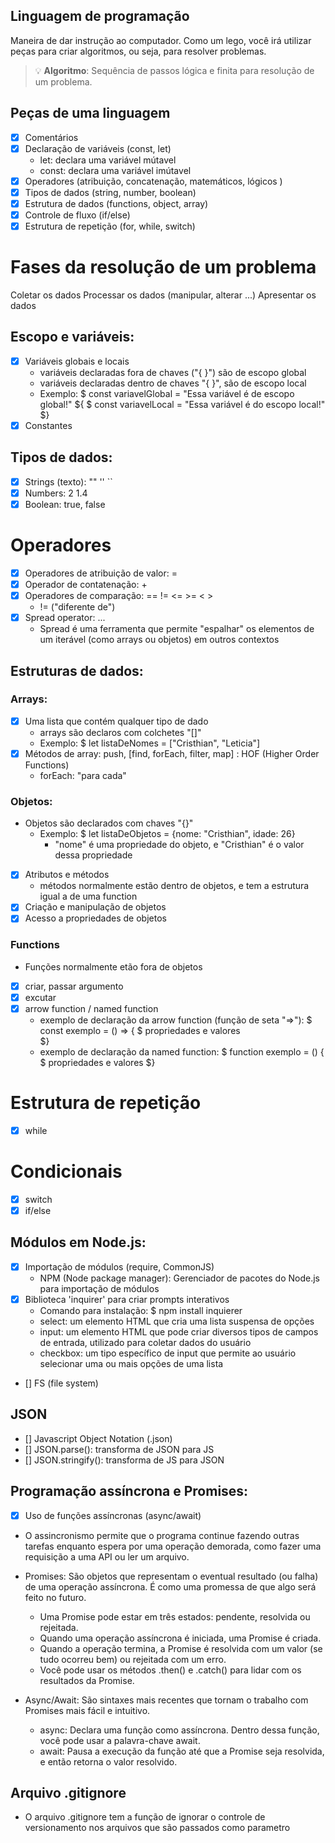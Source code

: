 ## Linguagem de programação

Maneira de dar instrução ao computador.
Como um lego, você irá utilizar peças para criar algoritmos, ou seja, para resolver problemas.

> 💡 **Algoritmo**: Sequência de passos lógica e finita para resolução de um problema.

## Peças de uma linguagem

- [x] Comentários
- [x] Declaração de variáveis (const, let)
    - let: declara uma variável mútavel
    - const: declara uma variável imútavel
- [x] Operadores (atribuição, concatenação, matemáticos, lógicos )
- [x] Tipos de dados (string, number, boolean)
- [x] Estrutura de dados (functions, object, array)
- [x] Controle de fluxo (if/else)
- [x] Estrutura de repetição (for, while, switch)

# Fases da resolução de um problema

Coletar os dados
Processar os dados (manipular, alterar ...)
Apresentar os dados

## Escopo e variáveis:

- [x] Variáveis globais e locais
    - variáveis declaradas fora de chaves ("{ }") são de escopo global
    - variáveis declaradas dentro de chaves "{ }", são de escopo local
    - Exemplo:
        $ const variavelGlobal = "Essa variável é de escopo global!"
        ${
        $    const variavelLocal = "Essa variável é do escopo local!"
        $}
- [x] Constantes

## Tipos de dados:

- [x] Strings (texto): "" '' ``
- [x] Numbers: 2 1.4
- [x] Boolean: true, false

# Operadores

- [x] Operadores de atribuição de valor: =
- [x] Operador de contatenação: +
- [x] Operadores de comparação: == != <= >= < >
    - != ("diferente de")
- [x] Spread operator: ...
    - Spread é uma ferramenta que permite "espalhar" os elementos de um iterável (como arrays ou objetos) em outros contextos

## Estruturas de dados:

### Arrays: 

- [x] Uma lista que contém qualquer tipo de dado
    - arrays são declaros com colchetes "[]"
    - Exemplo: $ let listaDeNomes = ["Cristhian", "Leticia"]
- [x] Métodos de array: push, [find, forEach, filter, map] : HOF (Higher Order Functions)
    - forEach: "para cada"

### Objetos:
- Objetos são declarados com chaves "{}"
    - Exemplo: $ let listaDeObjetos = {nome: "Cristhian", idade: 26}
        - "nome" é uma propriedade do objeto, e "Cristhian" é o valor dessa propriedade
- [x] Atributos e métodos
    - métodos normalmente estão dentro de objetos, e tem a estrutura igual a de uma function
- [x] Criação e manipulação de objetos
- [x] Acesso a propriedades de objetos

### Functions

- Funções normalmente etão fora de objetos
- [x] criar, passar argumento
- [x] excutar
- [x] arrow function / named function
    - exemplo de declaração da arrow function (função de seta "=>"):
        $ const exemplo = () => {
        $   propriedades e valores   
        $}
    - exemplo de declaração da named function:
        $ function exemplo = () {
        $   propriedades e valores
        $}

# Estrutura de repetição

- [x] while

# Condicionais

- [x] switch
- [x] if/else

## Módulos em Node.js:

- [x] Importação de módulos (require, CommonJS)
    - NPM (Node package manager): Gerenciador de pacotes do Node.js para importação de módulos
- [x] Biblioteca 'inquirer' para criar prompts interativos
    - Comando para instalação: $ npm install inquierer
    - select: um elemento HTML que cria uma lista suspensa de opções 
    - input: um elemento HTML que pode criar diversos tipos de campos de entrada, utilizado para coletar dados do usuário
    - checkbox: um tipo específico de input que permite ao usuário selecionar uma ou mais opções de uma lista
- [] FS (file system)

## JSON

- [] Javascript Object Notation (.json)
- [] JSON.parse(): transforma de JSON para JS
- [] JSON.stringify(): transforma de JS para JSON

## Programação assíncrona e Promises:

- [x] Uso de funções assíncronas (async/await)
- O assincronismo permite que o programa continue fazendo outras tarefas enquanto espera por uma operação demorada, como fazer uma requisição a uma API ou ler um arquivo.
- Promises: São objetos que representam o eventual resultado (ou falha) de uma operação assíncrona. É como uma promessa de que algo será feito no futuro.
    - Uma Promise pode estar em três estados: pendente, resolvida ou rejeitada.
    - Quando uma operação assíncrona é iniciada, uma Promise é criada.
    - Quando a operação termina, a Promise é resolvida com um valor (se tudo ocorreu bem) ou rejeitada com um erro.
    - Você pode usar os métodos .then() e .catch() para lidar com os resultados da Promise.

- Async/Await: São sintaxes mais recentes que tornam o trabalho com Promises mais fácil e intuitivo.
    - async: Declara uma função como assíncrona. Dentro dessa função, você pode usar a palavra-chave await.
    - await: Pausa a execução da função até que a Promise seja resolvida, e então retorna o valor resolvido.

## Arquivo .gitignore

- O arquivo .gitignore tem a função de ignorar o controle de versionamento nos arquivos que são passados como parametro